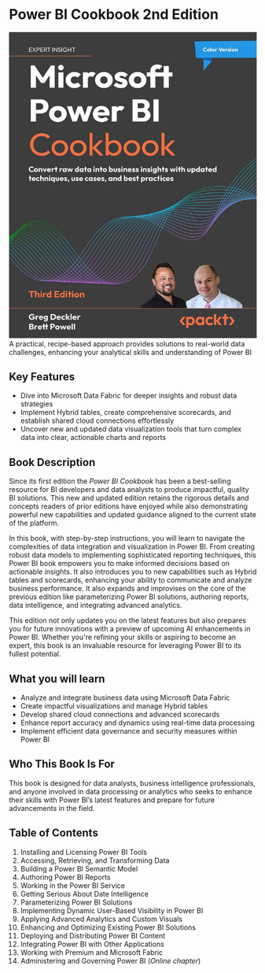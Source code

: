 # Power BI Cookbook 2nd Edition
<img src="PowerBICookbook3rdEditionCover.jpg" />
A practical, recipe-based approach provides solutions to real-world data challenges, enhancing your analytical skills and understanding of Power BI

## Key Features
- Dive into Microsoft Data Fabric for deeper insights and robust data strategies  
- Implement Hybrid tables, create comprehensive scorecards, and establish shared cloud connections effortlessly  
- Uncover new and updated data visualization tools that turn complex data into clear, actionable charts and reports

## Book Description
Since its first edition the *Power BI Cookbook* has been a best-selling resource for BI developers and data analysts to produce impactful, quality BI solutions. This new and updated edition retains the rigorous details and concepts readers of prior editions have enjoyed while also demonstrating powerful new capabilities and updated guidance aligned to the current state of the platform.  

In this book, with step-by-step instructions, you will learn to navigate the complexities of data integration and visualization in Power BI. From creating robust data models to implementing sophisticated reporting techniques, this Power BI book empowers you to make informed decisions based on actionable insights. It also introduces you to new capabilities such as Hybrid tables and scorecards, enhancing your ability to communicate and analyze business performance. It also expands and improvises on the core of the previous edition like parameterizing Power BI solutions, authoring reports, data intelligence, and integrating advanced analytics.  

This edition not only updates you on the latest features but also prepares you for future innovations with a preview of upcoming AI enhancements in Power BI. Whether you're refining your skills or aspiring to become an expert, this book is an invaluable resource for leveraging Power BI to its fullest potential.

## What you will learn
- Analyze and integrate business data using Microsoft Data Fabric  
- Create impactful visualizations and manage Hybrid tables  
- Develop shared cloud connections and advanced scorecards  
- Enhance report accuracy and dynamics using real-time data processing  
- Implement efficient data governance and security measures within Power BI

## Who This Book Is For
This book is designed for data analysts, business intelligence professionals, and anyone involved in data processing or analytics who seeks to enhance their skills with Power BI’s latest features and prepare for future advancements in the field.

## Table of Contents

 1. Installing and Licensing Power BI Tools
 2. Accessing, Retrieving, and Transforming Data
 3. Building a Power BI Semantic Model
 4. Authoring Power BI Reports
 5. Working in the Power BI Service
 6. Getting Serious About Date Intelligence
 7. Parameterizing Power BI Solutions
 8. Implementing Dynamic User-Based Visibility in Power BI
 9. Applying Advanced Analytics and Custom Visuals
 10. Enhancing and Optimizing Existing Power BI Solutions
 11. Deploying and Distributing Power BI Content
 12. Integrating Power BI with Other Applications
 13. Working with Premium and Microsoft Fabric
 14. Administering and Governing Power BI (*Online chapter*)
